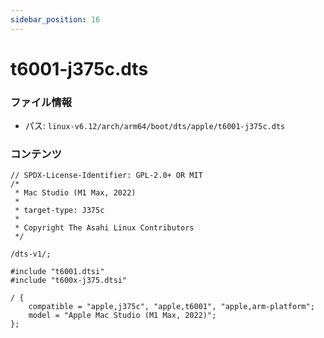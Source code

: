 ```yaml
---
sidebar_position: 16
---
```

# t6001-j375c.dts

### ファイル情報

- パス: `linux-v6.12/arch/arm64/boot/dts/apple/t6001-j375c.dts`

### コンテンツ

```dts
// SPDX-License-Identifier: GPL-2.0+ OR MIT
/*
 * Mac Studio (M1 Max, 2022)
 *
 * target-type: J375c
 *
 * Copyright The Asahi Linux Contributors
 */

/dts-v1/;

#include "t6001.dtsi"
#include "t600x-j375.dtsi"

/ {
	compatible = "apple,j375c", "apple,t6001", "apple,arm-platform";
	model = "Apple Mac Studio (M1 Max, 2022)";
};

```
